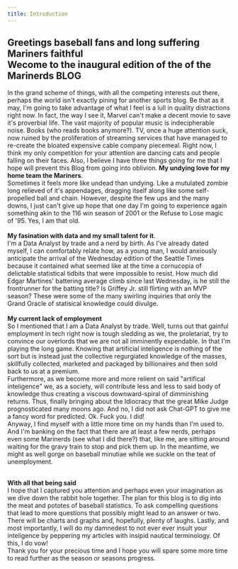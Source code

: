 ```yaml
---
title: Introduction
---
```


## Greetings baseball fans and long suffering Mariners faithful<br>Wecome to the inaugural edition of the of the Marinerds BLOG<br>


In the grand scheme of things, with all the competing interests out there, perhaps the world isn't exactly pining for another sports blog.
Be that as it may, I'm going to take advantage of what I feel is a lull in quality distractions right now. In fact, the way I see it, 
Marvel can't make a decent movie to save it's proverbial life. The vast majority of popular music is indecipherable noise. 
Books (who reads books anymore?). TV, once a huge attention suck, now ruined by the proliferation of streaming services that have managed to 
re-create the bloated expensive cable company piecemeal. Right now, I think my only competition for your attention are dancing cats
and people falling on their faces. Also, I believe I have three things going for me that I hope will prevent this Blog from going into oblivion.
<b>My undying love for my home team the Mariners</b>.
<br>Sometimes it feels more like undead than undying.  Like a mutulated zombie long relieved of it's appendages, dragging itself along like 
some self-propelled ball and chain. However, despite the few ups and the many downs, I just can't give up hope that one day I'm going to 
experience again something akin to the 116 win season of 2001 or the Refuse to Lose magic of '95. Yes, I am that old.<br><br> 
<b>My fasination with data and my small talent for it</b>.<br>
I'm a Data Analyst by trade and a nerd by birth. As I've already dated myself, I can comfortably relate how, as a young man, I would
anxiously anticipate the arrival of the Wednesday edition of the Seattle Times because it contained what seemed like at the time a 
cornucopia of delictable statistical tidbits that were impossible to resist.  How much did Edgar Martines' battering average climb 
since last Wednesday, is he still the frontrunner for the batting title? Is Griffey Jr. still flirting with an MVP season?  These were
some of the many swirling inquiries that only the Grand Oracle of statisical knowledge could divulge.<br><br>
<b>My current lack of employment</b><br>
So I mentioned that I am a Data Analyst by trade. Well, turns out that gainful employment in tech right now is tough sledding as we, the proletariat,
try to convince our overlords that we are not all imminently expendable. In that I'm playing the long game. Knowing that artificial inteligence
is nothing of the sort but is instead just the collective regurgiated knowledge of the masses, 
skillfully collected, marketed and packaged by billionaires and then sold back to us at a premium.<br> 
Furthermore, as we become more and more relient on said "artifical inteligence" we, as a society, will contribute less and less to said body 
of knowledge thus creating a viscous downward-spiral of dimminishing returns. Thus, finally bringing about the Idiocracy that the great Mike Judge
prognosticated many moons ago.  And no, I did not ask Chat-GPT to give me a fancy word for predicted. Ok. Fuck you. I did!<br>
Anyway, I find myself with a little more time on my hands than I'm used to. And I'm banking on the fact that there are at least a few
nerds, perhaps even some Marinerds (see what I did there?) that, like me, are sitting around waiting for the gravy train to stop and pick them up. 
In the meantime, we might as well gorge on baseball minutiae while we suckle on the teat of unemployment.<br><br>

<b>With all that being said</b><br>
I hope that I captured you attention and perhaps even your imagination as we dive down the rabbit hole together. The plan for this blog is to
dig into the meat and pototes of baseball statistics. To ask compelling questions that lead to more questions that possibly might lead to 
an answer or two.  There will be charts and graphs and, hopefully, plenty of laughs. 
Lastly, and most importantly, I will do my damnedest to not ever ever insult your inteligence by 
peppering my articles with insipid nautical terminology. Of this, I do vow!<br>
Thank you for your precious time and I hope you will spare some more time to read further as the season or seasons progress.